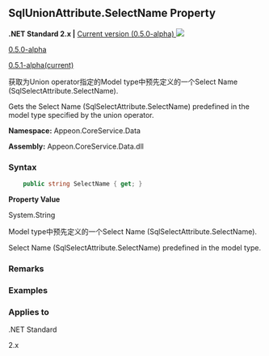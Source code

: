 ## **SqlUnionAttribute.SelectName Property**

**.NET Standard 2.x |**  <a href="javascript:void(0)" class="dropdown">Current version (0.5.0-alpha) <img src="~/images/dropdown.png"/></a>

<div class="otherversions"  value="versdiv">

<a href="javascript:void(0)">0.5.0-alpha</a>

<a href="javascript:void(0)">0.5.1-alpha(current)</a>

</div>

获取为Union operator指定的Model type中预先定义的一个Select Name (SqlSelectAttribute.SelectName).

Gets the Select Name (SqlSelectAttribute.SelectName) predefined in the model type specified by the union operator.

 **Namespace:** Appeon.CoreService.Data

 **Assembly:** Appeon.CoreService.Data.dll

### **Syntax**

```c#
    public string SelectName { get; }
```

**Property Value**

System.String

Model type中预先定义的一个Select Name (SqlSelectAttribute.SelectName).

Select Name (SqlSelectAttribute.SelectName) predefined in the model type.

### **Remarks**



### **Examples**



### **Applies to**

.NET Standard 

2.x